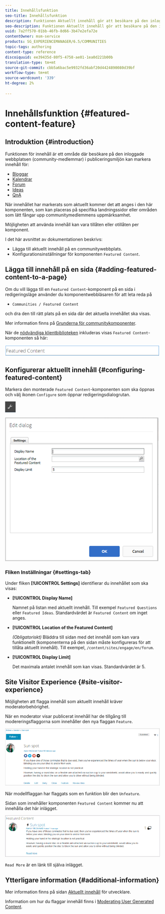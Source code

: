 ```yaml
---
title: Innehållsfunktion
seo-title: Innehållsfunktion
description: Funktionen Aktuellt innehåll gör att besökare på den inloggade webbplatsen kan markera innehåll
seo-description: Funktionen Aktuellt innehåll gör att besökare på den inloggade webbplatsen kan markera innehåll
uuid: 7a2ff570-01bb-46fb-8d66-3b47e2efa72e
contentOwner: msm-service
products: SG_EXPERIENCEMANAGER/6.5/COMMUNITIES
topic-tags: authoring
content-type: reference
discoiquuid: ee39435d-80f5-4758-ae01-1ea0d221b00b
translation-type: tm+mt
source-git-commit: cbb5a6bac5e9932fd36abf20d4424890080d39bf
workflow-type: tm+mt
source-wordcount: '339'
ht-degree: 2%

---
```



# Innehållsfunktion {#featured-content-feature}

## Introduktion {#introduction}

Funktionen för innehåll är ett område där besökare på den inloggade webbplatsen (community-medlemmar) i publiceringsmiljön kan markera innehåll för:

* [Bloggar](blog-feature.md)
* [Kalendrar](calendar.md)
* [Forum](forum.md)
* [Ideas](ideation-feature.md)
* [QnA](working-with-qna.md)

När innehållet har markerats som aktuellt kommer det att anges i den här komponenten, som kan placeras på specifika landningssidor eller områden som lätt fångar upp communitymedlemmens uppmärksamhet.

Möjligheten att använda innehåll kan vara tillåten eller otillåten per komponent.

I det här avsnittet av dokumentationen beskrivs:

* Lägga till aktuellt innehåll på en communitywebbplats.
* Konfigurationsinställningar för komponenten `Featured Content`.

## Lägga till innehåll på en sida {#adding-featured-content-to-a-page}

Om du vill lägga till en `Featured Content`-komponent på en sida i redigeringsläge använder du komponentwebbläsaren för att leta reda på

* `Communities / Featured Content`

och dra den till rätt plats på en sida där det aktuella innehållet ska visas.

Mer information finns på [Grunderna för communitykomponenter](basics.md).

När de [nödvändiga klientbiblioteken](essentials-featured.md#essentials-for-client-side) inkluderas visas `Featured Content`-komponenten så här:

![chlimage_1-13](assets/chlimage_1-13.png)

## Konfigurerar aktuellt innehåll {#configuring-featured-content}

Markera den monterade `Featured Content`-komponenten som ska öppnas och välj ikonen `Configure` som öppnar redigeringsdialogrutan.

![chlimage_1-14](assets/chlimage_1-14.png)

![chlimage_1-15](assets/chlimage_1-15.png)

### Fliken Inställningar {#settings-tab}

Under fliken **[!UICONTROL Settings]** identifierar du innehållet som ska visas:

* **[!UICONTROL Display Name]**

   Namnet på listan med aktuellt innehåll. Till exempel `Featured Questions` eller `Featured Ideas`. Standardvärdet är `Featured Content` om inget anges.

* **[!UICONTROL Location of the Featured Content]**

   *(Obligatoriskt)* Bläddra till sidan med det innehåll som kan vara funktionellt (komponenterna på den sidan måste konfigureras för att tillåta aktuellt innehåll). Till exempel, `/content/sites/engage/en/forum`.

* **[!UICONTROL Display Limit]**

   Det maximala antalet innehåll som kan visas. Standardvärdet är 5.

## Site Visitor Experience {#site-visitor-experience}

Möjligheten att flagga innehåll som aktuellt innehåll kräver moderatorbehörighet.

När en moderator visar publicerat innehåll har de tillgång till modereringsflaggorna som innehåller den nya flaggan `Feature`.

![chlimage_1-16](assets/chlimage_1-16.png)

När modellflaggan har flaggats som en funktion blir den `Unfeature`.

Sidan som innehåller komponenten `Featured Content` kommer nu att innehålla det här inlägget.

![chlimage_1-17](assets/chlimage_1-17.png)

`Read More` är en länk till själva inlägget.

## Ytterligare information {#additional-information}

Mer information finns på sidan [Aktuellt innehåll](essentials-featured.md) för utvecklare.

Information om hur du flaggar innehåll finns i [Moderating User Generated Content](moderate-ugc.md).
